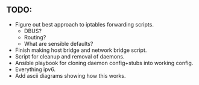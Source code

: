 ## TODO:

- Figure out best approach to iptables forwarding scripts.
  - DBUS?
  - Routing?
  - What are sensible defaults?
- Finish making host bridge and network bridge script.
- Script for cleanup and removal of daemons.
- Ansible playbook for cloning daemon config+stubs into working config.
- Everything ipv6.
- Add ascii diagrams showing how this works.
